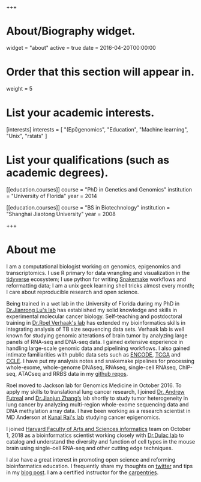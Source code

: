 +++
# About/Biography widget.
widget = "about"
active = true
date = 2016-04-20T00:00:00

# Order that this section will appear in.
weight = 5

# List your academic interests.
[interests]
  interests = [
    "(Epi)genomics",
    "Education",
    "Machine learning",
    "Unix",
    "rstats"
  ]

# List your qualifications (such as academic degrees).
[[education.courses]]
  course = "PhD in Genetics and Genomics"
  institution = "University of Florida"
  year = 2014

[[education.courses]]
  course = "BS in Biotechnology"
  institution = "Shanghai Jiaotong University"
  year = 2008

 
+++

# About me

I am a computational biologist working on genomics, epigenomics and transcriptomics. I use R primary for data wrangling and visualization in the [tidyverse](https://www.tidyverse.org/) ecosystem; I use python for writing [Snakemake](https://snakemake.readthedocs.io/en/stable/) workflows and reformatting data; I am a unix geek learning shell tricks almost every month; I care about reproducible research and open science.

Being trained in a wet lab in the University of Florida during my PhD in [Dr.Jianrong Lu's lab](https://biochem.med.ufl.edu/research/primary-faculty/jianrong-lu/) has established my solid knowledge and skills in experimental molecular cancer biology. Self-teaching and postdoctoral training in [Dr.Roel Verhaak's lab](https://www.jax.org/research-and-faculty/faculty/roel-verhaak) has extended my bioinformatics skills in integrating analysis of TB size sequencing data sets. Verhaak lab is well known for studying genomic alterations of brain tumor by analyzing large panels of RNA-seq and DNA-seq data. I gained extensive experience in handling large-scale genomic data and pipelining workflows. I also gained intimate familiarities with public data sets such as [ENCODE](https://www.encodeproject.org/), [TCGA](https://portal.gdc.cancer.gov/) and [CCLE](http://www.broadinstitute.org/ccle/home). I have put my analysis notes and snakemake pipelines for processing whole-exome, whole-genome DNAseq, RNAseq, single-cell RNAseq, ChIP-seq, ATACseq and RRBS data in my [github repos](https://github.com/crazyhottommy). 

Roel moved to Jackson lab for Genomics Medicine in October 2016. To apply my skills to translational lung cancer research, I joined [Dr. Andrew Futreal](https://gsbs.uth.edu/faculty/faculty-directory/faculty-profiles.htm?id=bc44b01e-38b8-4e9f-ab8b-627c05c4b708) and [Dr.Jianjun Zhang’s](http://faculty.mdanderson.org/Jianjun_Zhang/) lab shortly to study tumor heterogeneity in lung cancer by analyzing multi-region whole-exome sequencing data and DNA methylation array data. I have been working as a research scientist in MD Anderson at [Kunal Rai's lab](http://railab.org/people.html) studying cancer epigenomics.

I joined [Harvard Faculty of Arts and Sciences informatics](https://informatics.fas.harvard.edu) team on October 1, 2018 as a bioinformatics scientist working closely with [Dr.Dulac lab](https://www.dulaclab.com) to catalog and understand the diversity and function of cell types in the mouse brain using single-cell RNA-seq and other cutting edge techniques.

I also have a great interest in promoting open science and reforming bioinformatics education. I frequently share my thoughts on [twitter](https://twitter.com/tangming2005) and tips in my [blog post](http://crazyhottommy.blogspot.com/). I am a certified instructor for the [carpentries](https://carpentries.org/).



